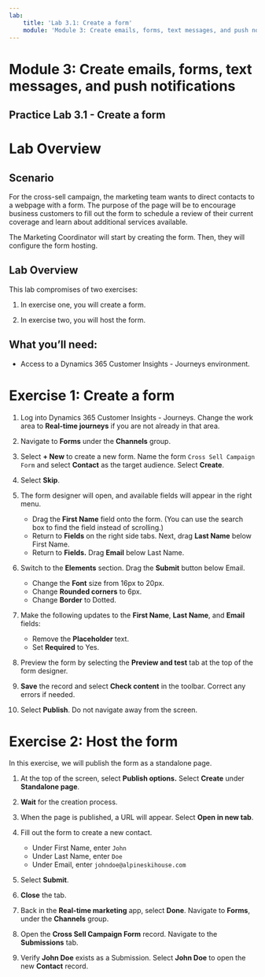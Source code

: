 ```yaml
---
lab:
    title: 'Lab 3.1: Create a form'
    module: 'Module 3: Create emails, forms, text messages, and push notifications'
---
```


# Module 3: Create emails, forms, text messages, and push notifications

## Practice Lab 3.1 - Create a form

# Lab Overview

## Scenario

For the cross-sell campaign, the marketing team wants to direct contacts to a webpage with a form. The purpose of the page will be to encourage business customers to fill out the form to schedule a review of their current coverage and learn about additional services available.

The Marketing Coordinator will start by creating the form. Then, they will configure the form hosting.

## Lab Overview

This lab compromises of two exercises:

1. In exercise one, you will create a form.

2. In exercise two, you will host the form.

## What you’ll need:

- Access to a Dynamics 365 Customer Insights - Journeys environment.


# Exercise 1: Create a form

1.  Log into Dynamics 365 Customer Insights - Journeys. Change the work area to **Real-time journeys** if you are not already in that area.

2.  Navigate to **Forms** under the **Channels** group.

3.  Select **+ New** to create a new form. Name the form `Cross Sell Campaign Form` and select **Contact** as the target audience. Select **Create**.

4.  Select **Skip**.

5.  The form designer will open, and available fields will appear in the right menu.

    - Drag the **First Name** field onto the form. (You can use the search box to find the field instead of scrolling.)
    - Return to **Fields** on the right side tabs. Next, drag **Last Name** below First Name.
    - Return to **Fields.** Drag **Email** below Last Name.

6.  Switch to the **Elements** section. Drag the **Submit** button below Email.
    - Change the **Font** size from 16px to 20px.
    - Change **Rounded corners** to 6px.
    - Change **Border** to Dotted.

7.  Make the following updates to the **First Name**, **Last Name**, and **Email** fields:
    - Remove the **Placeholder** text.
    - Set **Required** to Yes.

8.  Preview the form by selecting the **Preview and test** tab at the top of the form designer.

9.  **Save** the record and select **Check content** in the toolbar. Correct any errors if needed. 

10. Select **Publish**. Do not navigate away from the screen.


# Exercise 2: Host the form

In this exercise, we will publish the form as a standalone page.

1.  At the top of the screen, select **Publish options.** Select **Create** under **Standalone page**.

2.  **Wait** for the creation process.

3.  When the page is published, a URL will appear. Select **Open in new tab**.

4.  Fill out the form to create a new contact.
    - Under First Name, enter `John`
    - Under Last Name, enter `Doe`
    - Under Email, enter `johndoe@alpineskihouse.com`

5.  Select **Submit**.

6.  **Close** the tab.

7.  Back in the **Real-time marketing** app, select **Done**. Navigate to **Forms**, under the **Channels** group.

8.  Open the **Cross Sell Campaign Form** record. Navigate to the **Submissions** tab.

9.  Verify **John Doe** exists as a Submission. Select **John Doe** to open the new **Contact** record. 

